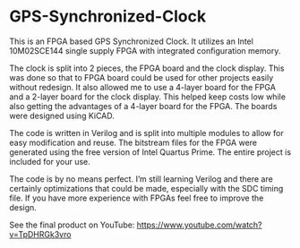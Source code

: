 # GPS-Synchronized-Clock
This is an FPGA based GPS Synchronized Clock. It utilizes an Intel 10M02SCE144 single supply FPGA with integrated configuration memory.

The clock is split into 2 pieces, the FPGA board and the clock display. This was done so that to FPGA board could be used for other projects easily without redesign. It also allowed me to use a 4-layer board for the FPGA and a 2-layer board for the clock display. This helped keep costs low while also getting the advantages of a 4-layer board for the FPGA. The boards were designed using KiCAD.

The code is written in Verilog and is split into multiple modules to allow for easy modification and reuse. The bitstream files for the FPGA were generated using the free version of Intel Quartus Prime. The entire project is included for your use.

The code is by no means perfect. I’m still learning Verilog and there are certainly optimizations that could be made, especially with the SDC timing file. If you have more experience with FPGAs feel free to improve the design.

See the final product on YouTube: https://www.youtube.com/watch?v=TpDHRGk3vro
